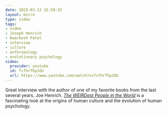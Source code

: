 ```yaml
---
date: 2025-03-12 15:59:33
layout: micro
type: video
tags:
- video
- Joseph Henrich
- Dwarkesh Patel
- interview
- culture
- anthropology
- evolutionary psychology
video:
  provider: youtube
  id: TcfhrThp1OU
  url: https://www.youtube.com/watch?v=TcfhrThp1OU
---
```


Great interview with the author of one of my favorite books from the last several years, Joe Henrich. _[The WEIRDest People in the
World](/books/henrich-the-weirdest-people-in-the-world/ "The WEIRDest People in the World")_ is a fascinating look at the origins of human culture and
the evolution of human psychology.

